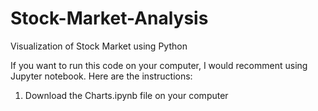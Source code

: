 # Stock-Market-Analysis
Visualization of Stock Market using Python

If you want to run this code on your computer, I would recomment using Jupyter notebook. Here are the instructions:

1. Download the Charts.ipynb file on your computer
